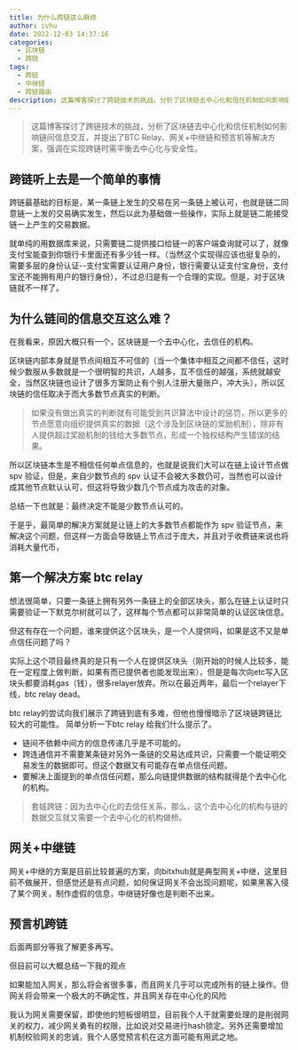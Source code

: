 ```yaml
---
title: 为什么跨链这么麻烦
author: ivhu
date: 2022-12-03 14:37:16
categories:
  - 区块链
  - 跨链
tags:
  - 跨链
  - 中继链
  - 跨链路由
description: 这篇博客探讨了跨链技术的挑战，分析了区块链去中心化和信任机制如何影响链间信息交互，并提出了BTC Relay、网关+中继链和预言机等解决方案，强调在实现跨链时需平衡去中心化与安全性。
---
```


> 这篇博客探讨了跨链技术的挑战，分析了区块链去中心化和信任机制如何影响链间信息交互，并提出了BTC Relay、网关+中继链和预言机等解决方案，强调在实现跨链时需平衡去中心化与安全性。

## 跨链听上去是一个简单的事情

跨链最基础的目标是，某一条链上发生的交易在另一条链上被认可，也就是链二同意链一上发的交易确实发生，然后以此为基础做一些操作，实际上就是链二能接受链一上产生的交易数据。

就单纯的用数据库来说，只需要链二提供接口给链一的客户端查询就可以了，就像支付宝能查到你银行卡里面还有多少钱一样。（当然这个实现得应该也挺复杂的，需要多层的身份认证--支付宝需要认证用户身份，银行需要认证支付宝身份，支付宝还不能拥有用户的银行身份），不过总归是有一个合理的实现。但是，对于区块链就不一样了。

## 为什么链间的信息交互这么难？

在我看来，原因大概只有一个，区块链是一个去中心化，去信任的机构。

区块链内部本身就是节点间相互不可信的（当一个集体中相互之间都不信任，这时候少数服从多数就是一个很明智的共识，人越多，互不信任的越强，系统就越安全，当然区块链也设计了很多方案防止有个别人注册大量账户，冲大头），所以区块链的信任取决于而大多数节点真实的判断。

> 如果没有做出真实的判断就有可能受到共识算法中设计的惩罚，所以更多的节点愿意向组织提供真实的数据（这个涉及到区块链的奖励机制），除非有人提供超过奖励机制的钱给大多数节点，形成一个独权结构产生错误的结果。

所以区块链本生是不相信任何单点信息的，也就是说我们大可以在链上设计节点做 spv 验证，但是，来自少数节点的 spv 认证不会被大多数仍可，当然也可以设计成其他节点默认认可，但这将导致少数几个节点成为攻击的对象。

总结一下也就是：最终决定不能是少数节点认可的。

于是乎，最简单的解决方案就是让链上的大多数节点都能作为 spv 验证节点，来解决这个问题，但这样一方面会导致链上节点过于庞大，并且对于收费链来说也将消耗大量代币，

## 第一个解决方案 btc relay

想法很简单，只要一条链上拥有另外一条链上的全部区块头，那么在链上认证时只需要验证一下默克尔树就可以了，这样每个节点都可以非常简单的认证区块信息。

但这有存在一个问题，谁来提供这个区块头，是一个人提供吗，如果是这不又是单点信任问题了吗？

实际上这个项目最终真的是只有一个人在提供区块头（刚开始的时候人比较多，能在一定程度上做判断，如果有而已提供者也能发现出来），但是是每次向etc写入区块头都要消耗gas（钱），很多relayer放弃。所以在最近两年，最后一个relayer下线，btc relay dead。

btc relay的尝试向我们展示了跨链到底有多难，但他也慢慢暗示了区块链跨链比较大的可能性。
简单分析一下btc relay 给我们什么提示了。

- 链间不依赖中间方的信息传递几乎是不可能的。
- 跨连通信并不需要某条链对另外一条链的交易达成共识，只需要一个能证明交易发生的数据即可。但这个数据又有可能存在单点信任问题。
- 要解决上面提到的单点信任问题，那么向链提供数据的结构就得是个去中心化的机构。

> 套娃跨链：因为去中心化的去信任关系，那么，这个去中心化的机构与链的数据交互就又需要一个去中心化的机构做桥。

## 网关+中继链

网关+中继的方案是目前比较普遍的方案，向bitxhub就是典型网关+中继，这里目前不做展开，但感觉还是有点问题，如何保证网关不会出现问题呢，如果黑客入侵了某个网关，制作虚假的信息，中继链好像也是判断不出来。

## 预言机跨链

后面两部分等我了解更多再写。

但目前可以大概总结一下我的观点

如果能加入网关，那么将会省很多事，而且网关几乎可以完成所有的链上操作。但网关将会带来一个极大的不确定性，并且网关存在中心化的风险

我认为网关需要保留，即使他的短板很明显，目前我个人干就需要处理的是削弱网关的权力，减少网关勇有的权限，比如说对交易进行hash锁定。另外还需要增加机制校验网关的忠诚，我个人感觉预言机在这方面可能有用武之地。

